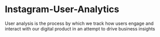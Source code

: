 # Instagram-User-Analytics
User analysis is the process by which we track how users engage and interact with our digital product in an attempt to drive business insights 
